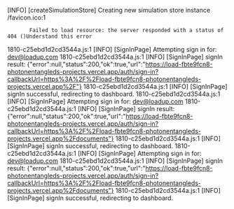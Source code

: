 [INFO] [createSimulationStore] Creating new simulation store instance
/favicon.ico:1 
            
            
           Failed to load resource: the server responded with a status of 404 ()Understand this error
1810-c25ebd1d2cd3544a.js:1 [INFO] [SignInPage] Attempting sign in for: dev@loadup.com
1810-c25ebd1d2cd3544a.js:1 [INFO] [SignInPage] signIn result: {"error":null,"status":200,"ok":true,"url":"https://load-fbte9fcn8-photonentangleds-projects.vercel.app/auth/sign-in?callbackUrl=https%3A%2F%2Fload-fbte9fcn8-photonentangleds-projects.vercel.app%2F"}
1810-c25ebd1d2cd3544a.js:1 [INFO] [SignInPage] signIn successful, redirecting to dashboard.
1810-c25ebd1d2cd3544a.js:1 [INFO] [SignInPage] Attempting sign in for: dev@loadup.com
1810-c25ebd1d2cd3544a.js:1 [INFO] [SignInPage] signIn result: {"error":null,"status":200,"ok":true,"url":"https://load-fbte9fcn8-photonentangleds-projects.vercel.app/auth/sign-in?callbackUrl=https%3A%2F%2Fload-fbte9fcn8-photonentangleds-projects.vercel.app%2Fdocuments"}
1810-c25ebd1d2cd3544a.js:1 [INFO] [SignInPage] signIn successful, redirecting to dashboard.
1810-c25ebd1d2cd3544a.js:1 [INFO] [SignInPage] Attempting sign in for: dev@loadup.com
1810-c25ebd1d2cd3544a.js:1 [INFO] [SignInPage] signIn result: {"error":null,"status":200,"ok":true,"url":"https://load-fbte9fcn8-photonentangleds-projects.vercel.app/auth/sign-in?callbackUrl=https%3A%2F%2Fload-fbte9fcn8-photonentangleds-projects.vercel.app%2Fdocuments"}
1810-c25ebd1d2cd3544a.js:1 [INFO] [SignInPage] signIn successful, redirecting to dashboard.